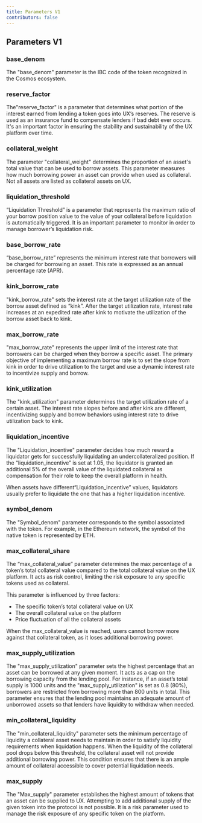 ```yaml
---
title: Parameters V1
contributors: false
---
```


## Parameters V1

### base_denom

The "base_denom" parameter is the IBC code of the token recognized in the Cosmos ecosystem.

### reserve_factor

The"reserve_factor" is a parameter that determines what portion of the interest earned from lending a token goes into UX’s reserves. The reserve is used as an insurance fund to compensate lenders if bad debt ever occurs. It's an important factor in ensuring the stability and sustainability of the UX platform over time.

### collateral_weight

The parameter "collateral_weight" determines the proportion of an asset's total value that can be used to borrow assets. This parameter measures how much borrowing power an asset can provide when used as collateral. Not all assets are listed as collateral assets on UX.

### liquidation_threshold

“Liquidation Threshold” is a parameter that represents the maximum ratio of your borrow position value to the value of your collateral before liquidation is automatically triggered. It is an important parameter to monitor in order to manage borrower’s liquidation risk.

### base_borrow_rate

“base_borrow_rate” represents the minimum interest rate that borrowers will be charged for borrowing an asset. This rate is expressed as an annual percentage rate (APR).

### kink_borrow_rate

"kink_borrow_rate" sets the interest rate at the target utilization rate of the borrow asset defined as “kink”. After the target utilization rate, interest rate increases at an expedited rate after kink to motivate the utilization of the borrow asset back to kink.

### max_borrow_rate

"max_borrow_rate" represents the upper limit of the interest rate that borrowers can be charged when they borrow a specific asset. The primary objective of implementing a maximum borrow rate is to set the slope from kink in order to drive utilization to the target and use a dynamic interest rate to incentivize supply and borrow.

### kink_utilization

The "kink_utilization" parameter determines the target utilization rate of a certain asset. The interest rate slopes before and after kink are different, incentivizing supply and borrow behaviors using interest rate to drive utilization back to kink.

### liquidation_incentive

The "Liquidation_incentive" parameter decides how much reward a liquidator gets for successfully liquidating an undercollateralized position.
If the “liquidation_incentive” is set at 1.05, the liquidator is granted an additional 5% of the overall value of the liquidated collateral as compensation for their role to keep the overall platform in health.

When assets have different“Liquidation_incentive” values, liquidators usually prefer to liquidate the one that has a higher liquidation incentive.

### symbol_denom

The "Symbol_denom" parameter corresponds to the symbol associated with the token. For example, in the Ethereum network, the symbol of the native token is represented by ETH.

### max_collateral_share

The “max_collateral_value” parameter determines the max percentage of a token’s total collateral value compared to the total collateral value on the UX platform. It acts as risk control, limiting the risk exposure to any specific tokens used as collateral.

This parameter is influenced by three factors:

- The specific token’s total collateral value on UX
- The overall collateral value on the platform
- Price fluctuation of all the collateral assets

When the max_collateral_value is reached, users cannot borrow more against that collateral token, as it loses additional borrowing power.

### max_supply_utilization

The "max_supply_utilization" parameter sets the highest percentage that an asset can be borrowed at any given moment. It acts as a cap on the borrowing capacity from the lending pool. For instance, if an asset’s total supply is 1000 units and the "max_supply_utilization" is set as 0.8 (80%), borrowers are restricted from borrowing more than 800 units in total. This parameter ensures that the lending pool maintains an adequate amount of unborrowed assets so that lenders have liquidity to withdraw when needed.

### min_collateral_liquidity

The "min_collateral_liquidity" parameter sets the minimum percentage of liquidity a collateral asset needs to maintain in order to satisfy liquidity requirements when liquidation happens. When the liquidity of the collateral pool drops below this threshold, the collateral asset will not provide additional borrowing power. This condition ensures that there is an ample amount of collateral accessible to cover potential liquidation needs.

### max_supply

The "Max_supply" parameter establishes the highest amount of tokens that an asset can be supplied to UX. Attempting to add additional supply of the given token into the protocol is not possible. It is a risk parameter used to manage the risk exposure of any specific token on the platform.
